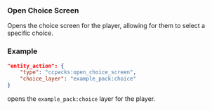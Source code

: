 ### Open Choice Screen

Opens the choice screen for the player, allowing for them to select a specific choice.

### Example
```json
"entity_action": {
  	"type": "ccpacks:open_choice_screen",
	"choice_layer": "example_pack:choice"
}
```
opens the `example_pack:choice` layer for the player.
